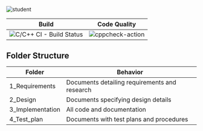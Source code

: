 ![student](https://user-images.githubusercontent.com/59175027/114692294-21745900-9d36-11eb-9265-0c791909d847.jpg)



Build | Code Quality
------ | --------
![C/C++ CI - Build Status](https://github.com/RavaliSri/c_miniproject_lnt/actions/workflows/c-cpp.yml/badge.svg) | ![cppcheck-action](https://github.com/RavaliSri/c_miniproject_lnt/actions/workflows/cppcheck.yml/badge.svg)



<h2>Folder Structure

   Folder | Behavior
   ------ | --------
   1_Requirements | Documents detailing requirements and research
   2_Design       | Documents specifying design details
   3_Implementation | All code and documentation
   4_Test_plan      | Documents with test plans and procedures

